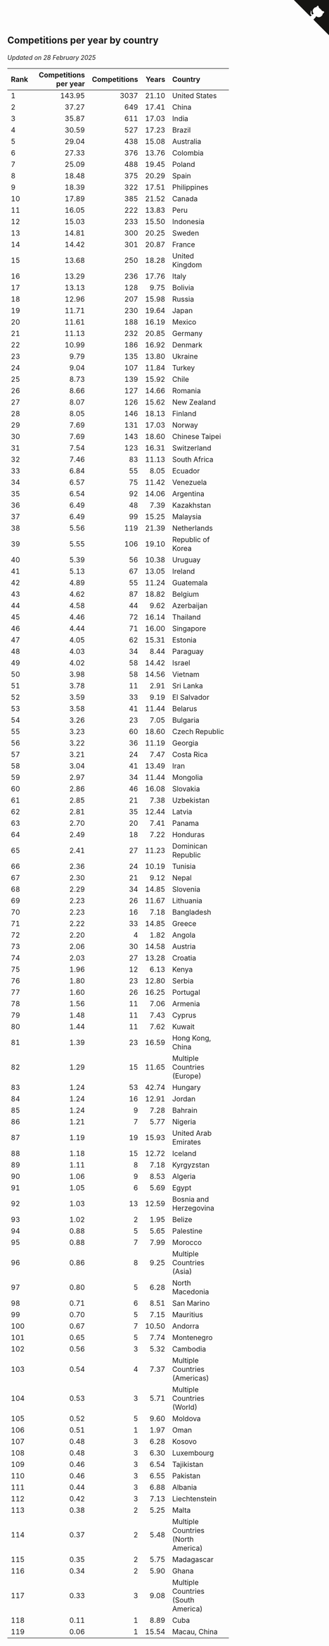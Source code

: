 ## Competitions per year by country

*Updated on 28 February 2025*

| Rank | Competitions per year | Competitions | Years | Country |
| :--- | ---: | ---: | ---: | :--- |
| 1 | 143.95 | 3037 | 21.10 | United States |
| 2 | 37.27 | 649 | 17.41 | China |
| 3 | 35.87 | 611 | 17.03 | India |
| 4 | 30.59 | 527 | 17.23 | Brazil |
| 5 | 29.04 | 438 | 15.08 | Australia |
| 6 | 27.33 | 376 | 13.76 | Colombia |
| 7 | 25.09 | 488 | 19.45 | Poland |
| 8 | 18.48 | 375 | 20.29 | Spain |
| 9 | 18.39 | 322 | 17.51 | Philippines |
| 10 | 17.89 | 385 | 21.52 | Canada |
| 11 | 16.05 | 222 | 13.83 | Peru |
| 12 | 15.03 | 233 | 15.50 | Indonesia |
| 13 | 14.81 | 300 | 20.25 | Sweden |
| 14 | 14.42 | 301 | 20.87 | France |
| 15 | 13.68 | 250 | 18.28 | United Kingdom |
| 16 | 13.29 | 236 | 17.76 | Italy |
| 17 | 13.13 | 128 | 9.75 | Bolivia |
| 18 | 12.96 | 207 | 15.98 | Russia |
| 19 | 11.71 | 230 | 19.64 | Japan |
| 20 | 11.61 | 188 | 16.19 | Mexico |
| 21 | 11.13 | 232 | 20.85 | Germany |
| 22 | 10.99 | 186 | 16.92 | Denmark |
| 23 | 9.79 | 135 | 13.80 | Ukraine |
| 24 | 9.04 | 107 | 11.84 | Turkey |
| 25 | 8.73 | 139 | 15.92 | Chile |
| 26 | 8.66 | 127 | 14.66 | Romania |
| 27 | 8.07 | 126 | 15.62 | New Zealand |
| 28 | 8.05 | 146 | 18.13 | Finland |
| 29 | 7.69 | 131 | 17.03 | Norway |
| 30 | 7.69 | 143 | 18.60 | Chinese Taipei |
| 31 | 7.54 | 123 | 16.31 | Switzerland |
| 32 | 7.46 | 83 | 11.13 | South Africa |
| 33 | 6.84 | 55 | 8.05 | Ecuador |
| 34 | 6.57 | 75 | 11.42 | Venezuela |
| 35 | 6.54 | 92 | 14.06 | Argentina |
| 36 | 6.49 | 48 | 7.39 | Kazakhstan |
| 37 | 6.49 | 99 | 15.25 | Malaysia |
| 38 | 5.56 | 119 | 21.39 | Netherlands |
| 39 | 5.55 | 106 | 19.10 | Republic of Korea |
| 40 | 5.39 | 56 | 10.38 | Uruguay |
| 41 | 5.13 | 67 | 13.05 | Ireland |
| 42 | 4.89 | 55 | 11.24 | Guatemala |
| 43 | 4.62 | 87 | 18.82 | Belgium |
| 44 | 4.58 | 44 | 9.62 | Azerbaijan |
| 45 | 4.46 | 72 | 16.14 | Thailand |
| 46 | 4.44 | 71 | 16.00 | Singapore |
| 47 | 4.05 | 62 | 15.31 | Estonia |
| 48 | 4.03 | 34 | 8.44 | Paraguay |
| 49 | 4.02 | 58 | 14.42 | Israel |
| 50 | 3.98 | 58 | 14.56 | Vietnam |
| 51 | 3.78 | 11 | 2.91 | Sri Lanka |
| 52 | 3.59 | 33 | 9.19 | El Salvador |
| 53 | 3.58 | 41 | 11.44 | Belarus |
| 54 | 3.26 | 23 | 7.05 | Bulgaria |
| 55 | 3.23 | 60 | 18.60 | Czech Republic |
| 56 | 3.22 | 36 | 11.19 | Georgia |
| 57 | 3.21 | 24 | 7.47 | Costa Rica |
| 58 | 3.04 | 41 | 13.49 | Iran |
| 59 | 2.97 | 34 | 11.44 | Mongolia |
| 60 | 2.86 | 46 | 16.08 | Slovakia |
| 61 | 2.85 | 21 | 7.38 | Uzbekistan |
| 62 | 2.81 | 35 | 12.44 | Latvia |
| 63 | 2.70 | 20 | 7.41 | Panama |
| 64 | 2.49 | 18 | 7.22 | Honduras |
| 65 | 2.41 | 27 | 11.23 | Dominican Republic |
| 66 | 2.36 | 24 | 10.19 | Tunisia |
| 67 | 2.30 | 21 | 9.12 | Nepal |
| 68 | 2.29 | 34 | 14.85 | Slovenia |
| 69 | 2.23 | 26 | 11.67 | Lithuania |
| 70 | 2.23 | 16 | 7.18 | Bangladesh |
| 71 | 2.22 | 33 | 14.85 | Greece |
| 72 | 2.20 | 4 | 1.82 | Angola |
| 73 | 2.06 | 30 | 14.58 | Austria |
| 74 | 2.03 | 27 | 13.28 | Croatia |
| 75 | 1.96 | 12 | 6.13 | Kenya |
| 76 | 1.80 | 23 | 12.80 | Serbia |
| 77 | 1.60 | 26 | 16.25 | Portugal |
| 78 | 1.56 | 11 | 7.06 | Armenia |
| 79 | 1.48 | 11 | 7.43 | Cyprus |
| 80 | 1.44 | 11 | 7.62 | Kuwait |
| 81 | 1.39 | 23 | 16.59 | Hong Kong, China |
| 82 | 1.29 | 15 | 11.65 | Multiple Countries (Europe) |
| 83 | 1.24 | 53 | 42.74 | Hungary |
| 84 | 1.24 | 16 | 12.91 | Jordan |
| 85 | 1.24 | 9 | 7.28 | Bahrain |
| 86 | 1.21 | 7 | 5.77 | Nigeria |
| 87 | 1.19 | 19 | 15.93 | United Arab Emirates |
| 88 | 1.18 | 15 | 12.72 | Iceland |
| 89 | 1.11 | 8 | 7.18 | Kyrgyzstan |
| 90 | 1.06 | 9 | 8.53 | Algeria |
| 91 | 1.05 | 6 | 5.69 | Egypt |
| 92 | 1.03 | 13 | 12.59 | Bosnia and Herzegovina |
| 93 | 1.02 | 2 | 1.95 | Belize |
| 94 | 0.88 | 5 | 5.65 | Palestine |
| 95 | 0.88 | 7 | 7.99 | Morocco |
| 96 | 0.86 | 8 | 9.25 | Multiple Countries (Asia) |
| 97 | 0.80 | 5 | 6.28 | North Macedonia |
| 98 | 0.71 | 6 | 8.51 | San Marino |
| 99 | 0.70 | 5 | 7.15 | Mauritius |
| 100 | 0.67 | 7 | 10.50 | Andorra |
| 101 | 0.65 | 5 | 7.74 | Montenegro |
| 102 | 0.56 | 3 | 5.32 | Cambodia |
| 103 | 0.54 | 4 | 7.37 | Multiple Countries (Americas) |
| 104 | 0.53 | 3 | 5.71 | Multiple Countries (World) |
| 105 | 0.52 | 5 | 9.60 | Moldova |
| 106 | 0.51 | 1 | 1.97 | Oman |
| 107 | 0.48 | 3 | 6.28 | Kosovo |
| 108 | 0.48 | 3 | 6.30 | Luxembourg |
| 109 | 0.46 | 3 | 6.54 | Tajikistan |
| 110 | 0.46 | 3 | 6.55 | Pakistan |
| 111 | 0.44 | 3 | 6.88 | Albania |
| 112 | 0.42 | 3 | 7.13 | Liechtenstein |
| 113 | 0.38 | 2 | 5.25 | Malta |
| 114 | 0.37 | 2 | 5.48 | Multiple Countries (North America) |
| 115 | 0.35 | 2 | 5.75 | Madagascar |
| 116 | 0.34 | 2 | 5.90 | Ghana |
| 117 | 0.33 | 3 | 9.08 | Multiple Countries (South America) |
| 118 | 0.11 | 1 | 8.89 | Cuba |
| 119 | 0.06 | 1 | 15.54 | Macau, China |


<a href="https://github.com/JustinTimeCuber/wca_statistics" class="github-corner" aria-label="View source on Github"><svg width="80" height="80" viewBox="0 0 250 250" style="fill:#151513; color:#fff; position: absolute; top: 0; border: 0; right: 0;" aria-hidden="true"><path d="M0,0 L115,115 L130,115 L142,142 L250,250 L250,0 Z"></path><path d="M128.3,109.0 C113.8,99.7 119.0,89.6 119.0,89.6 C122.0,82.7 120.5,78.6 120.5,78.6 C119.2,72.0 123.4,76.3 123.4,76.3 C127.3,80.9 125.5,87.3 125.5,87.3 C122.9,97.6 130.6,101.9 134.4,103.2" fill="currentColor" style="transform-origin: 130px 106px;" class="octo-arm"></path><path d="M115.0,115.0 C114.9,115.1 118.7,116.5 119.8,115.4 L133.7,101.6 C136.9,99.2 139.9,98.4 142.2,98.6 C133.8,88.0 127.5,74.4 143.8,58.0 C148.5,53.4 154.0,51.2 159.7,51.0 C160.3,49.4 163.2,43.6 171.4,40.1 C171.4,40.1 176.1,42.5 178.8,56.2 C183.1,58.6 187.2,61.8 190.9,65.4 C194.5,69.0 197.7,73.2 200.1,77.6 C213.8,80.2 216.3,84.9 216.3,84.9 C212.7,93.1 206.9,96.0 205.4,96.6 C205.1,102.4 203.0,107.8 198.3,112.5 C181.9,128.9 168.3,122.5 157.7,114.1 C157.9,116.9 156.7,120.9 152.7,124.9 L141.0,136.5 C139.8,137.7 141.6,141.9 141.8,141.8 Z" fill="currentColor" class="octo-body"></path></svg></a><style>.github-corner:hover .octo-arm{animation:octocat-wave 560ms ease-in-out}@keyframes octocat-wave{0%,100%{transform:rotate(0)}20%,60%{transform:rotate(-25deg)}40%,80%{transform:rotate(10deg)}}@media (max-width:500px){.github-corner:hover .octo-arm{animation:none}.github-corner .octo-arm{animation:octocat-wave 560ms ease-in-out}}</style>
